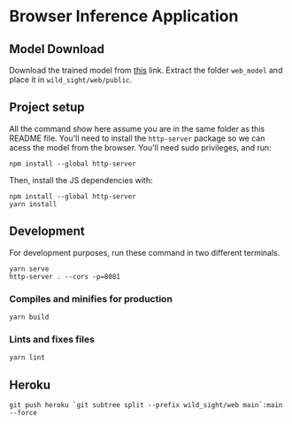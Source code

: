 # Browser Inference Application

## Model Download

Download the trained model from [this](https://drive.google.com/file/d/1HPKMybFDaNlTEY2Az7kG9EgzA88YuC1B/view?usp=sharing)
link. Extract the folder `web_model` and place it in `wild_sight/web/public`.


## Project setup

All the command show here assume you are in the same folder as this README file.
You'll need to install the `http-server` package so we can acess the model
from the browser. You'll need sudo privileges, and run:

```
npm install --global http-server
```

Then, install the JS dependencies with:

```
npm install --global http-server
yarn install
```

## Development

For development purposes, run these command in two different terminals.

```
yarn serve
http-server . --cors -p=8081
```

### Compiles and minifies for production
```
yarn build
```

### Lints and fixes files
```
yarn lint
```


## Heroku
```
git push heroku `git subtree split --prefix wild_sight/web main`:main --force
```
